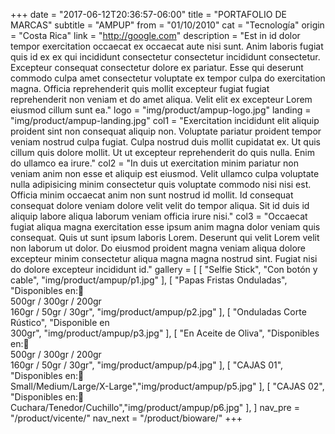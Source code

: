 +++
date = "2017-06-12T20:36:57-06:00"
title = "PORTAFOLIO DE MARCAS"
subtitle = "AMPUP"
from = "01/10/2010"
cat = "Tecnología"
origin = "Costa Rica"
link = "http://google.com"
description = "Est in id dolor tempor exercitation occaecat ex occaecat aute nisi sunt. Anim laboris fugiat quis id ex ex qui incididunt consectetur consectetur incididunt consectetur. Excepteur consequat consectetur dolore ex pariatur. Esse qui deserunt commodo culpa amet consectetur voluptate ex tempor culpa do exercitation magna. Officia reprehenderit quis mollit excepteur fugiat fugiat reprehenderit non veniam et do amet aliqua. Velit elit ex excepteur Lorem eiusmod cillum sunt ea."
logo = "img/product/ampup-logo.jpg"
landing = "img/product/ampup-landing.jpg"
col1 = "Exercitation incididunt elit aliquip proident sint non consequat aliquip non. Voluptate pariatur proident tempor veniam nostrud culpa fugiat. Culpa nostrud duis mollit cupidatat ex. Ut quis cillum quis dolore mollit. Ut ut excepteur reprehenderit do quis nulla. Enim do ullamco ea irure."
col2 = "In duis ut exercitation minim pariatur non veniam anim non esse et aliquip est eiusmod. Velit ullamco culpa voluptate nulla adipisicing minim consectetur quis voluptate commodo nisi nisi est. Officia minim occaecat anim non sunt nostrud id mollit. Id consequat consequat dolore veniam dolore velit velit do tempor aliqua. Sit id duis id aliquip labore aliqua laborum veniam officia irure nisi."
col3  = "Occaecat fugiat aliqua magna exercitation esse ipsum anim magna dolor veniam quis consequat. Quis ut sunt ipsum laboris Lorem. Deserunt qui velit Lorem velit non laborum ut dolor. Do eiusmod proident magna veniam aliqua dolore excepteur minim consectetur aliqua magna magna nostrud sint. Fugiat nisi do dolore excepteur incididunt id."
gallery = [
    [ "Selfie Stick", "Con botón y cable", "img/product/ampup/p1.jpg" ],
    [ "Papas Fristas Onduladas", "Disponibles en: <br>500gr / 300gr  /  200gr<br>160gr  /  50gr  /  30gr", "img/product/ampup/p2.jpg" ],
    [ "Onduladas Corte Rústico", "Disponible en<br>300gr", "img/product/ampup/p3.jpg" ],
    [ "En Aceite de Oliva", "Disponibles en: <br>500gr / 300gr  /  200gr<br>160gr  /  50gr  /  30gr", "img/product/ampup/p4.jpg" ],
    [ "CAJAS 01", "Disponibles en: <br>Small/Medium/Large/X-Large","img/product/ampup/p5.jpg" ],
    [ "CAJAS 02", "Disponibles en: <br>Cuchara/Tenedor/Cuchillo","img/product/ampup/p6.jpg" ],
]
nav_pre = "/product/vicente/"
nav_next = "/product/bioware/"
+++


